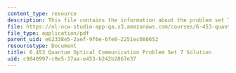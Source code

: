 ```yaml
---
content_type: resource
description: This file contains the information about the problem set 7 solution.
file: https://ol-ocw-studio-app-qa.s3.amazonaws.com/courses/6-453-quantum-optical-communication-fall-2016/c9840997c0e537aae453b242b2867e37_MIT6_453F16_ps7_sol.pdf
file_type: application/pdf
parent_uid: e62338e5-2aef-9f6e-6fe0-2251ec080652
resourcetype: Document
title: 6.453 Quantum Optical Communication Problem Set 7 Solution
uid: c9840997-c0e5-37aa-e453-b242b2867e37
---
```

